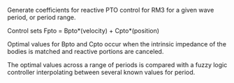 Generate coefficients for reactive PTO control for RM3 for a given wave period, or period range.

Control sets
Fpto = Bpto*(velocity) + Cpto*(position)

Optimal values for Bpto and Cpto occur when the intrinsic impedance of the bodies is matched and reactive portions are canceled.

The optimal values across a range of periods is compared with a fuzzy logic controller interpolating between several known values for period.